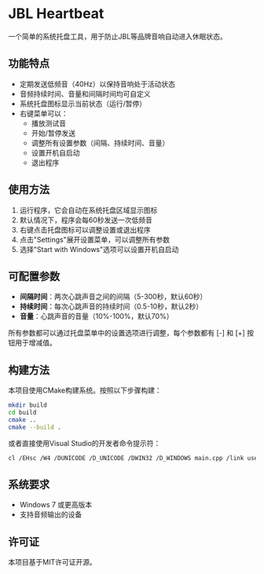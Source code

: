 # JBL Heartbeat

一个简单的系统托盘工具，用于防止JBL等品牌音响自动进入休眠状态。

## 功能特点

- 定期发送低频音（40Hz）以保持音响处于活动状态
- 音频持续时间、音量和间隔时间均可自定义
- 系统托盘图标显示当前状态（运行/暂停）
- 右键菜单可以：
  - 播放测试音
  - 开始/暂停发送
  - 调整所有设置参数（间隔、持续时间、音量）
  - 设置开机自启动
  - 退出程序

## 使用方法

1. 运行程序，它会自动在系统托盘区域显示图标
2. 默认情况下，程序会每60秒发送一次低频音
3. 右键点击托盘图标可以调整设置或退出程序
4. 点击"Settings"展开设置菜单，可以调整所有参数
5. 选择"Start with Windows"选项可以设置开机自启动

## 可配置参数

- **间隔时间**：两次心跳声音之间的间隔（5-300秒，默认60秒）
- **持续时间**：每次心跳声音的持续时间（0.5-10秒，默认2秒）
- **音量**：心跳声音的音量（10%-100%，默认70%）

所有参数都可以通过托盘菜单中的设置选项进行调整，每个参数都有 [-] 和 [+] 按钮用于增减值。

## 构建方法

本项目使用CMake构建系统。按照以下步骤构建：

```bash
mkdir build
cd build
cmake ..
cmake --build .
```

或者直接使用Visual Studio的开发者命令提示符：

```bash
cl /EHsc /W4 /DUNICODE /D_UNICODE /DWIN32 /D_WINDOWS main.cpp /link user32.lib shell32.lib comctl32.lib winmm.lib ole32.lib advapi32.lib /SUBSYSTEM:WINDOWS /OUT:jbl_heartbeat.exe
```

## 系统要求

- Windows 7 或更高版本
- 支持音频输出的设备

## 许可证

本项目基于MIT许可证开源。
